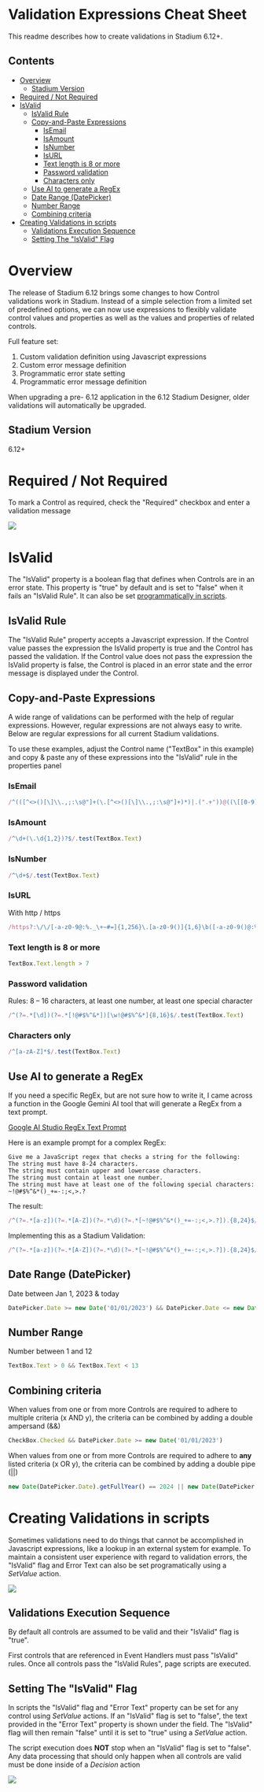 # Validation Expressions Cheat Sheet <!-- omit in toc -->

This readme describes how to create validations in Stadium 6.12+. 

## Contents <!-- omit in toc -->
- [Overview](#overview)
  - [Stadium Version](#stadium-version)
- [Required / Not Required](#required--not-required)
- [IsValid](#isvalid)
  - [IsValid Rule](#isvalid-rule)
  - [Copy-and-Paste Expressions](#copy-and-paste-expressions)
    - [IsEmail](#isemail)
    - [IsAmount](#isamount)
    - [IsNumber](#isnumber)
    - [IsURL](#isurl)
    - [Text length is 8 or more](#text-length-is-8-or-more)
    - [Password validation](#password-validation)
    - [Characters only](#characters-only)
  - [Use AI to generate a RegEx](#use-ai-to-generate-a-regex)
  - [Date Range (DatePicker)](#date-range-datepicker)
  - [Number Range](#number-range)
  - [Combining criteria](#combining-criteria)
- [Creating Validations in scripts](#creating-validations-in-scripts)
  - [Validations Execution Sequence](#validations-execution-sequence)
  - [Setting The "IsValid" Flag](#setting-the-isvalid-flag)

# Overview

The release of Stadium 6.12 brings some changes to how Control validations work in Stadium. Instead of a simple selection from a limited set of predefined options, we can now use expressions to flexibly validate control values and properties as well as the values and properties of related controls. 

Full feature set:

1. Custom validation definition using Javascript expressions
2. Custom error message definition
3. Programmatic error state setting
4. Programmatic error message definition

When upgrading a pre- 6.12 application in the 6.12 Stadium Designer, older validations will automatically be upgraded. 

## Stadium Version
6.12+

# Required / Not Required
To mark a Control as required, check the "Required" checkbox and enter a validation message

![](images/PropertiesPanel-Required.png)

# IsValid
The "IsValid" property is a boolean flag that defines when Controls are in an error state. This property is "true" by default and is set to "false" when it fails an "IsValid Rule". It can also be set [programmatically in scripts](#creating-validations-in-scripts). 

## IsValid Rule
The "IsValid Rule" property accepts a Javascript expression. If the Control value passes the expression the IsValid property is true and the Control has passed the validation. If the Control value does not pass the expression the IsValid property is false, the Control is placed in an error state and the error message is displayed under the Control. 

## Copy-and-Paste Expressions
A wide range of validations can be performed with the help of regular expressions. However, regular expressions are not always easy to write. Below are regular expressions for all current Stadium validations. 

To use these examples, adjust the Control name ("TextBox" in this example) and copy & paste any of these expressions into the "IsValid" rule in the properties panel

### IsEmail
```javascript
/^(([^<>()[\]\\.,;:\s@"]+(\.[^<>()[\]\\.,;:\s@"]+)*)|.(".+"))@((\[[0-9]{1,3}\.[0-9]{1,3}\.[0-9]{1,3}\.[0-9]{1,3}\])|(([a-zA-Z\-0-9]+\.)+[a-zA-Z]{2,}))$/.test(TextBox.Text)
```

### IsAmount
```javascript
/^\d+(\.\d{1,2})?$/.test(TextBox.Text)
```

### IsNumber
```javascript
/^\d+$/.test(TextBox.Text)
```

### IsURL
With http / https
```javascript
/https?:\/\/[-a-z0-9@:%._\+~#=]{1,256}\.[a-z0-9()]{1,6}\b([-a-z0-9()@:%_\+.~#?&//=]*)/i.test(TextBox.Text)
```

### Text length is 8 or more
```javascript
TextBox.Text.length > 7
```

### Password validation
Rules: 8 – 16 characters, at least one number, at least one special character
```javascript
/^(?=.*[\d])(?=.*[!@#$%^&*])[\w!@#$%^&*]{8,16}$/.test(TextBox.Text)
```

### Characters only
```javascript
/^[a-zA-Z]*$/.test(TextBox.Text)
```

## Use AI to generate a RegEx
If you need a specific RegEx, but are not sure how to write it, I came across a function in the Google Gemini AI tool that will generate a RegEx from a text prompt. 

[Google AI Studio RegEx Text Prompt](https://aistudio.google.com/app/prompts/regexed)

Here is an example prompt for a complex RegEx:

```text
Give me a JavaScript regex that checks a string for the following:
The string must have 8-24 characters.
The string must contain upper and lowercase characters.
The string must contain at least one number.
The string must have at least one of the following special characters: ~!@#$%^&*()_+=-:;<,>.?
```

The result:
```javascript
/^(?=.*[a-z])(?=.*[A-Z])(?=.*\d)(?=.*[~!@#$%^&*()_+=-:;<,>.?]).{8,24}$/
```

Implementing this as a Stadium Validation:

```javascript
/^(?=.*[a-z])(?=.*[A-Z])(?=.*\d)(?=.*[~!@#$%^&*()_+=-:;<,>.?]).{8,24}$/.test(TextBox.Text)
```

## Date Range (DatePicker)
Date between Jan 1, 2023 & today
```javascript
DatePicker.Date >= new Date('01/01/2023') && DatePicker.Date <= new Date()
```

## Number Range
Number between 1 and 12
```javascript
TextBox.Text > 0 && TextBox.Text < 13
```

## Combining criteria
When values from one or from more Controls are required to adhere to multiple criteria (x AND y), the criteria can be combined by adding a double ampersand (&&)

```javascript
CheckBox.Checked && DatePicker.Date >= new Date('01/01/2023')
```

When values from one or from more Controls are required to adhere to **any** listed criteria (x OR y), the criteria can be combined by adding a double pipe (||)

```javascript
new Date(DatePicker.Date).getFullYear() == 2024 || new Date(DatePicker.Date).getFullYear() == 2025
```

# Creating Validations in scripts

Sometimes validations need to do things that cannot be accomplished in Javascript expressions, like a lookup in an external system for example. To maintain a consistent user experience with regard to validation errors, the "IsValid" flag and Error Text can also be set programatically using a *SetValue* action. 

![](images/ScriptValidations.png)

## Validations Execution Sequence

By default all controls are assumed to be valid and their "IsValid" flag is "true". 

First controls that are referenced in Event Handlers must pass "IsValid" rules. Once all controls pass the "IsValid Rules", page scripts are executed. 

## Setting The "IsValid" Flag

In scripts the "IsValid" flag and "Error Text" property can be set for any control using *SetValue* actions. If an "IsValid" flag is set to "false", the text provided in the "Error Text" property is shown under the field. The "IsValid" flag will then remain "false" until it is set to "true" using a *SetValue* action. 

The script execution does **NOT** stop when an "IsValid" flag is set to "false". Any data processing that should only happen when all controls are valid must be done inside of a *Decision* action

![](images/ValidationDecision.png)